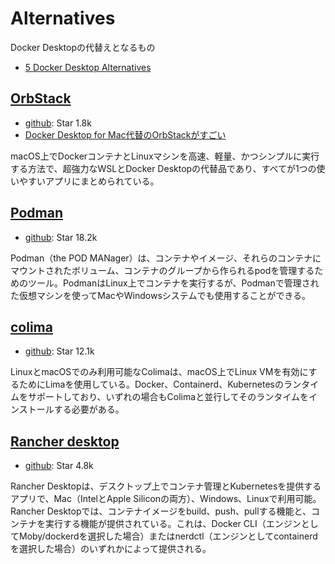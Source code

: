 # Alternatives

Docker Desktopの代替えとなるもの

- [5 Docker Desktop Alternatives](https://hackernoon.com/5-docker-desktop-alternatives)

## [OrbStack](https://orbstack.dev/)
- [github](https://github.com/orbstack/orbstack): Star 1.8k
- [Docker Desktop for Mac代替のOrbStackがすごい](https://ik.am/entries/746)

macOS上でDockerコンテナとLinuxマシンを高速、軽量、かつシンプルに実行する方法で、超強力なWSLとDocker Desktopの代替品であり、すべてが1つの使いやすいアプリにまとめられている。

## [Podman](https://podman.io/)
- [github](https://github.com/containers/podman): Star 18.2k

Podman（the POD MANager）は、コンテナやイメージ、それらのコンテナにマウントされたボリューム、コンテナのグループから作られるpodを管理するためのツール。PodmanはLinux上でコンテナを実行するが、Podmanで管理された仮想マシンを使ってMacやWindowsシステムでも使用することができる。

## [colima](https://github.com/abiosoft/colima)
- [github](https://github.com/abiosoft/colima): Star 12.1k

LinuxとmacOSでのみ利用可能なColimaは、macOS上でLinux VMを有効にするためにLimaを使用している。Docker、Containerd、Kubernetesのランタイムをサポートしており、いずれの場合もColimaと並行してそのランタイムをインストールする必要がある。

## [Rancher desktop](https://rancherdesktop.io/)
- [github](https://github.com/rancher-sandbox/rancher-desktop/): Star 4.8k

Rancher Desktopは、デスクトップ上でコンテナ管理とKubernetesを提供するアプリで、Mac（IntelとApple Siliconの両方）、Windows、Linuxで利用可能。
Rancher Desktopでは、コンテナイメージをbuild、push、pullする機能と、コンテナを実行する機能が提供されている。これは、Docker CLI（エンジンとしてMoby/dockerdを選択した場合）またはnerdctl（エンジンとしてcontainerdを選択した場合）のいずれかによって提供される。
